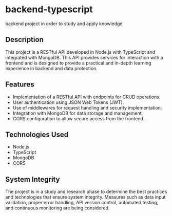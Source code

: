 # backend-typescript
backend project in order to study and apply knowledge

## Description
This project is a RESTful API developed in Node.js with TypeScript and integrated with MongoDB. This API provides services for interaction with a frontend and is designed to provide a practical and in-depth learning experience in backend and data protection.

## Features
- Implementation of a RESTful API with endpoints for CRUD operations.
- User authentication using JSON Web Tokens (JWT).
- Use of middlewares for request handling and security implementation.
- Integration with MongoDB for data storage and management.
- CORS configuration to allow secure access from the frontend.

## Technologies Used
- Node.js
- TypeScript
- MongoDB
- CORS

## System Integrity
The project is in a study and research phase to determine the best practices and technologies that ensure system integrity. Measures such as data input validation, proper error handling, API version control, automated testing, and continuous monitoring are being considered.
